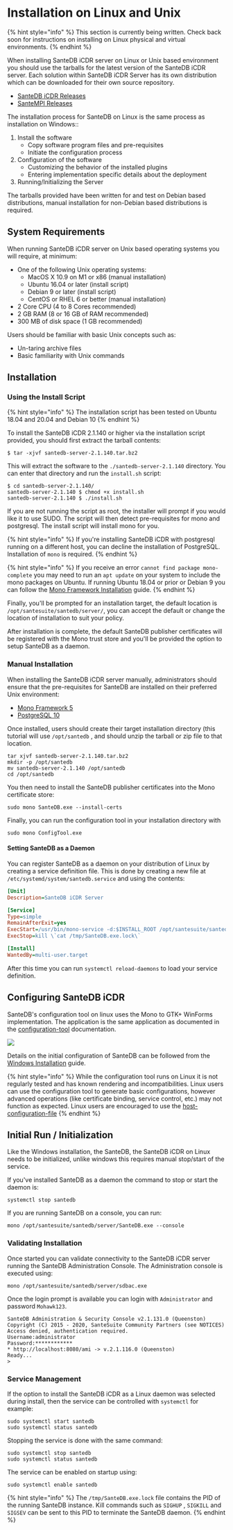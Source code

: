 # Installation on Linux and Unix

{% hint style="info" %}
This section is currently being written. Check back soon for instructions on installing on Linux physical and virtual environments.&#x20;
{% endhint %}



When installing SanteDB iCDR server on Linux or Unix based environment you should use the tarballs for the latest version of the SanteDB iCDR server. Each solution within SanteDB iCDR Server has its own distribution which can be downloaded for their own source repository.&#x20;

* [SanteDB iCDR Releases](https://github.com/santedb/santedb-server/releases)
* [SanteMPI Releases](https://github.com/santedb/santempi/releases)

The installation process for SanteDB on Linux is the same process as installation on Windows::

1. Install the software
   * Copy software program files and pre-requisites&#x20;
   * Initiate the configuration process
2. Configuration of the software
   * Customizing the behavior of the installed plugins
   * Entering implementation specific details about the deployment
3. Running/Initializing the Server

The tarballs provided have been written for and test on Debian based distributions, manual installation for non-Debian based distributions is required.

## System Requirements



When running SanteDB iCDR server on Unix based operating systems you will require, at minimum:

* One of the following Unix operating systems:
  * MacOS X 10.9 on M1 or x86 (manual installation)
  * Ubuntu 16.04 or later (install script)
  * Debian 9 or later (install script)
  * CentOS or RHEL 6 or better (manual installation)
* 2 Core CPU (4 to 8 Cores recommended)
* 2 GB RAM (8 or 16 GB of RAM recommended)
* 300 MB of disk space (1 GB recommended)

Users should be familiar with basic Unix concepts such as:

* Un-taring archive files
* Basic familiarity with Unix commands

## Installation

### Using the Install Script

{% hint style="info" %}
The installation script has been tested on Ubuntu 18.04 and 20.04 and Debian 10
{% endhint %}

To install the SanteDB iCDR 2.1.140 or higher via the installation script provided, you should first extract the tarball contents:

```
$ tar -xjvf santedb-server-2.1.140.tar.bz2
```

This will extract the software to the `./santedb-server-2.1.140` directory. You can enter that directory and run the `install.sh` script:

```
$ cd santedb-server-2.1.140/
santedb-server-2.1.140 $ chmod +x install.sh
santedb-server-2.1.140 $ ./install.sh 
```

If you are not running the script as root, the installer will prompt if you would like it to use SUDO. The script will then detect pre-requisites for mono and postgresql. The install script will install mono for you.

{% hint style="info" %}
If you're installing SanteDB iCDR with postgresql running on a different host, you can decline the installation of PostgreSQL. Installation of `mono` is required.
{% endhint %}

{% hint style="info" %}
If you receive an error `cannot find package mono-complete` you may need to run an `apt update` on your system to include the mono packages on Ubuntu. If running Ubuntu 18.04 or prior or Debian 9 you can follow the [Mono Framework Installation](https://www.mono-project.com/download/stable/#download-lin-ubuntu) guide.
{% endhint %}

Finally, you'll be prompted for an installation target, the default location is `/opt/santesuite/santedb/server/`, you can accept the default or change the location of installation to suit your policy.

After installation is complete, the default SanteDB publisher certificates will be registered with the Mono trust store and you'll be provided the option to setup SanteDB as a daemon.&#x20;

### Manual Installation

When installing the SanteDB iCDR server manually, administrators should ensure that the pre-requisites for SanteDB are installed on their preferred Unix environment:

* [Mono Framework 5](https://www.mono-project.com/download/stable/#download-lin-ubuntu)
* [PostgreSQL 10](https://www.postgresql.org/?&)

Once installed, users should create their target installation directory (this tutorial will use `/opt/santedb` , and should unzip the tarball or zip file to that location.

```
tar xjvf santedb-server-2.1.140.tar.bz2
mkdir -p /opt/santedb
mv santedb-server-2.1.140 /opt/santedb
cd /opt/santedb
```

You then need to install the SanteDB publisher certificates into the Mono certificate store:

```
sudo mono SanteDB.exe --install-certs
```

Finally, you can run the configuration tool in your installation directory with

```
sudo mono ConfigTool.exe
```

#### Setting SanteDB as a Daemon

You can register SanteDB as a daemon on your distribution of Linux by creating a service definition file. This is done by creating a new file at `/etc/systemd/system/santedb.service` and using the contents:

```ini
[Unit]
Description=SanteDB iCDR Server

[Service]
Type=simple
RemainAfterExit=yes
ExecStart=/usr/bin/mono-service -d:$INSTALL_ROOT /opt/santesuite/santedb/server/SanteDB.exe --console 
ExecStop=kill \`cat /tmp/SanteDB.exe.lock\`

[Install]
WantedBy=multi-user.target
```

After this time you can run `systemctl reload-daemons` to load your service definition.

## Configuring SanteDB iCDR

SanteDB's configuration tool on linux uses the Mono to GTK+ WinForms implementation. The application is the same application as documented in the [configuration-tool](../../../../../../operations/server-administration/configuration-tool/ "mention") documentation.

![](<../../../../../../.gitbook/assets/image (275).png>)

Details on the initial configuration of SanteDB can be followed from the [Windows Installation](installing-a-development-demo-environment.md) guide.

{% hint style="info" %}
While the configuration tool runs on Linux it is not regularly tested and has known rendering and incompatibilities. Linux users can use the configuration tool to generate basic configurations, however advanced operations (like certificate binding, service control, etc.) may not function as expected. Linux users are encouraged to use the [host-configuration-file](../../../../../../operations/server-administration/host-configuration-file/ "mention")
{% endhint %}

## Initial Run / Initialization

Like the Windows installation, the SanteDB, the SanteDB iCDR on Linux needs to be initialized, unlike windows this requires manual stop/start of the service.

If you've installed SanteDB as a daemon the command to stop or start the daemon is:

```
systemctl stop santedb
```

If you are running SanteDB on a console, you can run:

```
mono /opt/santesuite/santedb/server/SanteDB.exe --console
```

### Validating Installation

Once started you can validate connectivity to the SanteDB iCDR server running the SanteDB Administration Console. The Administration console is executed using:

```
mono /opt/santesuite/santedb/server/sdbac.exe
```

Once the login prompt is available you can login with `Administrator` and password `Mohawk123`.

```
SanteDB Administration & Security Console v2.1.131.0 (Queenston)
Copyright (C) 2015 - 2020, SanteSuite Community Partners (see NOTICES)
Access denied, authentication required.
Username:administrator
Password:************
* http://localhost:8080/ami -> v.2.1.116.0 (Queenston)
Ready...
>
```

### Service Management

If the option to install the SanteDB iCDR as a Linux daemon was selected during install, then the service can be controlled with `systemctl` for example:

```
sudo systemctl start santedb
sudo systemctl status santedb
```

Stopping the service is done with the same command:

```
sudo systemctl stop santedb
sudo systemctl status santedb
```

The service can be enabled on startup using:

```
sudo systemctl enable santedb
```

{% hint style="info" %}
The `/tmp/SanteDB.exe.lock` file contains the PID of the running SanteDB instance. Kill commands such as `SIGHUP` , `SIGKILL` and `SIGSEV` can be sent to this PID to terminate the SanteDB daemon.
{% endhint %}
